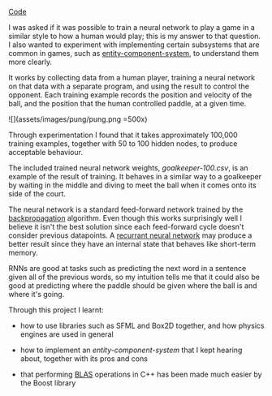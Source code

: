 [Code](https://github.com/clomax/pong_neural_net)

I was asked if it was possible to train a neural network to play a game in a
similar style to how a human would play; this is my answer to that question. I
also wanted to experiment with implementing certain subsystems that are common
in games, such as
[entity-component-system](https://en.wikipedia.org/wiki/Entity_component_system),
to understand them more clearly.

It works by collecting data from a human player, training a neural network on
that data with a separate program, and using the result to control the
opponent. Each training example records the position and velocity of the ball,
and the position that the human controlled paddle, at a given time.

![](assets/images/pung/pung.png =500x)

Through experimentation I found that it takes approximately 100,000 training
examples, together with 50 to 100 hidden nodes, to produce acceptable
behaviour.

The included trained neural network weights, *goalkeeper-100.csv*, is an
example of the result of training. It behaves in a similar way to a goalkeeper
by waiting in the middle and diving to meet the ball when it comes onto its
side of the court.

The neural network is a standard feed-forward network trained by the
[backpropagation](https://en.wikipedia.org/wiki/Backpropagation#Summary)
algorithm. Even though this works surprisingly well I believe it isn't the best
solution since each feed-forward cycle doesn't consider previous datapoints.
A [recurrant neural network](https://en.wikipedia.org/wiki/Recurrent_neural_network)
may produce a better result since they have an internal state that behaves like
short-term memory.

RNNs are good at tasks such as predicting the next word in a sentence given all
of the previous words, so my intuition tells me that it could also be good at
predicting where the paddle should be given where the ball is and where it's
going.

<!-- Write about entity-component-system? -->

Through this project I learnt:

* how to use libraries such as SFML and Box2D together, and how physics engines
  are used in general

* how to implement an *entity-component-system* that I kept hearing about,
  together with its pros and cons

* that performing
  [BLAS](https://en.wikipedia.org/wiki/Basic_Linear_Algebra_Subprograms)
  operations in C++ has been made much easier by the Boost library
